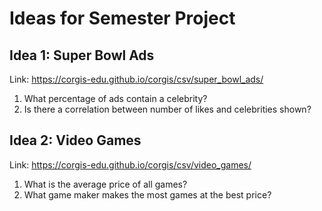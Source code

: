 # Ideas for Semester Project

## Idea 1: Super Bowl Ads
Link: https://corgis-edu.github.io/corgis/csv/super_bowl_ads/

1. What percentage of ads contain a celebrity?
1. Is there a correlation between number of likes and celebrities shown?


## Idea 2: Video Games
Link: https://corgis-edu.github.io/corgis/csv/video_games/

1. What is the average price of all games?
1. What game maker makes the most games at the best price?

